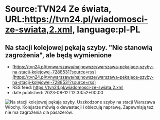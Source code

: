 # Source:TVN24 Ze świata, URL:https://tvn24.pl/wiadomosci-ze-swiata,2.xml, language:pl-PL

## Na stacji kolejowej pękają szyby. "Nie stanowią zagrożenia", ale będą wymienione
 - [https://tvn24.pl/tvnwarszawa/najnowsze/warszawa-pekajace-szyby-na-stacji-kolejowej-7288531?source=rss](https://tvn24.pl/tvnwarszawa/najnowsze/warszawa-pekajace-szyby-na-stacji-kolejowej-7288531?source=rss)
 - RSS feed: https://tvn24.pl/wiadomosci-ze-swiata,2.xml
 - date published: 2023-08-12T12:33:52+00:00

<img alt="Na stacji kolejowej pękają szyby. " src="https://tvn24.pl/tvnwarszawa/najnowsze/cdn-zdjecie-uqsd1e-pekniete-szyby-na-stacji-warszawa-wlochy-7284792/alternates/LANDSCAPE_1280" />
    Uszkodzone szyby na stacji Warszawa Włochy. Kolejarze mówią o dewastacji i obiecują naprawę. Zapewniają też: nie ma zagrożenia dla pasażerów.

